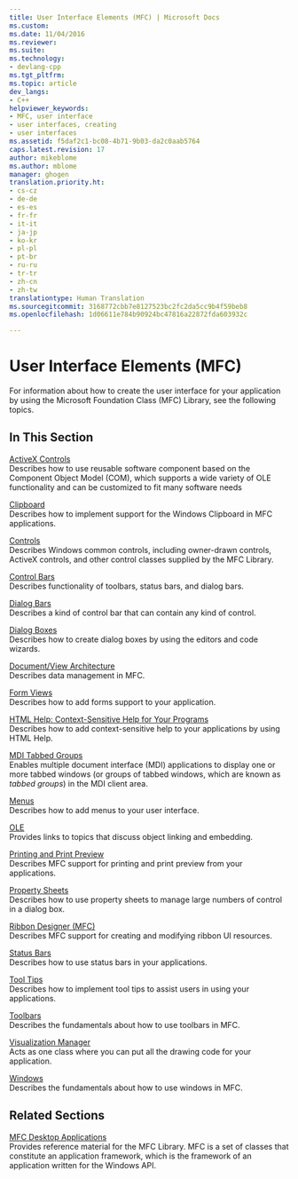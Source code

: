 ```yaml
---
title: User Interface Elements (MFC) | Microsoft Docs
ms.custom: 
ms.date: 11/04/2016
ms.reviewer: 
ms.suite: 
ms.technology:
- devlang-cpp
ms.tgt_pltfrm: 
ms.topic: article
dev_langs:
- C++
helpviewer_keywords:
- MFC, user interface
- user interfaces, creating
- user interfaces
ms.assetid: f5daf2c1-bc08-4b71-9b03-da2c0aab5764
caps.latest.revision: 17
author: mikeblome
ms.author: mblome
manager: ghogen
translation.priority.ht:
- cs-cz
- de-de
- es-es
- fr-fr
- it-it
- ja-jp
- ko-kr
- pl-pl
- pt-br
- ru-ru
- tr-tr
- zh-cn
- zh-tw
translationtype: Human Translation
ms.sourcegitcommit: 3168772cbb7e8127523bc2fc2da5cc9b4f59beb8
ms.openlocfilehash: 1d06611e784b90924bc47816a22872fda603932c

---
```

# User Interface Elements (MFC)
For information about how to create the user interface for your application by using the Microsoft Foundation Class (MFC) Library, see the following topics.  
  
## In This Section  
 [ActiveX Controls](../mfc/activex-controls.md)  
 Describes how to use reusable software component based on the Component Object Model (COM), which supports a wide variety of OLE functionality and can be customized to fit many software needs  
  
 [Clipboard](../mfc/clipboard.md)  
 Describes how to implement support for the Windows Clipboard in MFC applications.  
  
 [Controls](../mfc/controls-mfc.md)  
 Describes Windows common controls, including owner-drawn controls, ActiveX controls, and other control classes supplied by the MFC Library.  
  
 [Control Bars](../mfc/control-bars.md)  
 Describes functionality of toolbars, status bars, and dialog bars.  
  
 [Dialog Bars](../mfc/dialog-bars.md)  
 Describes a kind of control bar that can contain any kind of control.  
  
 [Dialog Boxes](../mfc/dialog-boxes.md)  
 Describes how to create dialog boxes by using the editors and code wizards.  
  
 [Document/View Architecture](../mfc/document-view-architecture.md)  
 Describes data management in MFC.  
  
 [Form Views](../mfc/form-views-mfc.md)  
 Describes how to add forms support to your application.  
  
 [HTML Help: Context-Sensitive Help for Your Programs](../mfc/html-help-context-sensitive-help-for-your-programs.md)  
 Describes how to add context-sensitive help to your applications by using HTML Help.  
  
 [MDI Tabbed Groups](../mfc/mdi-tabbed-groups.md)  
 Enables multiple document interface (MDI) applications to display one or more tabbed windows (or groups of tabbed windows, which are known as *tabbed groups*) in the MDI client area.  
  
 [Menus](../mfc/menus-mfc.md)  
 Describes how to add menus to your user interface.  
  
 [OLE](../mfc/ole-mfc.md)  
 Provides links to topics that discuss object linking and embedding.  
  
 [Printing and Print Preview](../mfc/printing-and-print-preview.md)  
 Describes MFC support for printing and print preview from your applications.  
  
 [Property Sheets](../mfc/property-sheets-mfc.md)  
 Describes how to use property sheets to manage large numbers of control in a dialog box.  
  
 [Ribbon Designer (MFC)](../mfc/ribbon-designer-mfc.md)  
 Describes MFC support for creating and modifying ribbon UI resources.  
  
 [Status Bars](../mfc/status-bars.md)  
 Describes how to use status bars in your applications.  
  
 [Tool Tips](../mfc/tool-tips.md)  
 Describes how to implement tool tips to assist users in using your applications.  
  
 [Toolbars](../mfc/toolbars.md)  
 Describes the fundamentals about how to use toolbars in MFC.  
  
 [Visualization Manager](../mfc/visualization-manager.md)  
 Acts as one class where you can put all the drawing code for your application.  
  
 [Windows](../mfc/windows.md)  
 Describes the fundamentals about how to use windows in MFC.  
  
## Related Sections  
 [MFC Desktop Applications](../mfc/mfc-desktop-applications.md)  
 Provides reference material for the MFC Library. MFC is a set of classes that constitute an application framework, which is the framework of an application written for the Windows API.




<!--HONumber=Jan17_HO1-->


